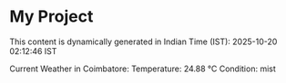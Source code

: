# My Project

This content is dynamically generated in Indian Time (IST): 2025-10-20 02:12:46 IST


Current Weather in Coimbatore:
Temperature: 24.88 °C
Condition: mist
